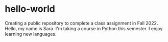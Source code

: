 # hello-world
Creating a public repository to complete a class assignment in Fall 2022. 
Hello, my name is Sara. I'm taking a course in Python this semester. I enjoy learning new languages.
